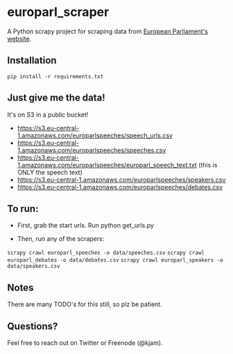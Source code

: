 # europarl_scraper
A Python scrapy project for scraping data from [European Parliament's website](http://www.europarl.europa.eu/).


## Installation

    pip install -r requirements.txt

## Just give me the data!

It's on S3 in a public bucket! 
 
 * https://s3.eu-central-1.amazonaws.com/europarlspeeches/speech_urls.csv
 * https://s3.eu-central-1.amazonaws.com/europarlspeeches/speeches.csv
 * https://s3.eu-central-1.amazonaws.com/europarlspeeches/europarl_speech_text.txt (this is ONLY the speech text)
 * https://s3.eu-central-1.amazonaws.com/europarlspeeches/speakers.csv
 * https://s3.eu-central-1.amazonaws.com/europarlspeeches/debates.csv


## To run:

* First, grab the start urls. Run python get_urls.py

* Then, run any of the scrapers:

`scrapy crawl europarl_speeches -o data/speeches.csv`
`scrapy crawl europarl_debates -o data/debates.csv`
`scrapy crawl europarl_speakers -o data/speakers.csv`

## Notes

There are many TODO's for this still, so plz be patient.

## Questions?

Feel free to reach out on Twitter or Freenode (@kjam).
